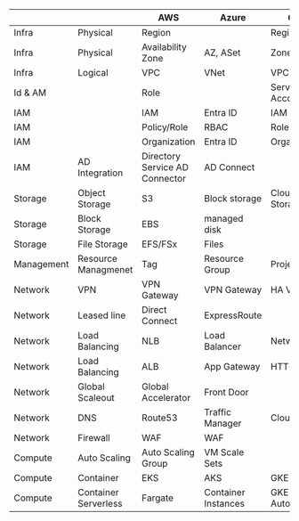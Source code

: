 |            |                      | AWS                            | Azure               | GCP             |
| ---------- | -------------------- | ------------------------------ | ------------------- | --------------- |
| Infra      | Physical             | Region                         |                     | Region          |
| Infra      | Physical             | Availability Zone              | AZ, ASet            | Zone            |
| Infra      | Logical              | VPC                            | VNet                | VPC             |
| Id & AM    |                      | Role                           |                     | Service Account |
| IAM        |                      | IAM                            | Entra ID            | IAM             |
| IAM        |                      | Policy/Role                    | RBAC                | Role            |
| IAM        |                      | Organization                   | Entra ID            | Organization    |
| IAM        | AD Integration       | Directory Service AD Connector | AD Connect          |                 |
| Storage    | Object Storage       | S3                             | Block storage       | Cloud Storage   |
| Storage    | Block Storage        | EBS                            | managed disk        |                 |
| Storage    | File Storage         | EFS/FSx                        | Files               |                 |
| Management | Resource Managmenet  | Tag                            | Resource Group      | Project         |
| Network    | VPN                  | VPN Gateway                    | VPN Gateway         | HA VPN          |
| Network    | Leased line          | Direct Connect                 | ExpressRoute        |                 |
| Network    | Load Balancing       | NLB                            | Load Balancer       | Network LB      |
| Network    | Load Balancing       | ALB                            | App Gateway         | HTTP LB         |
| Network    | Global Scaleout      | Global Accelerator             | Front Door          |                 |
| Network    | DNS                  | Route53                        | Traffic Manager     | Cloud DNS       |
| Network    | Firewall             | WAF                            | WAF                 |                 |
| Compute    | Auto Scaling         | Auto Scaling Group             | VM Scale Sets       |                 |
| Compute    | Container            | EKS                            | AKS                 | GKE             |
| Compute    | Container Serverless | Fargate                        | Container Instances | GKE Autopilot   |
